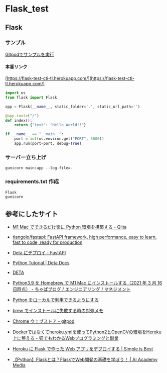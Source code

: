 # Flask_test

## Flask
   
### サンプル

<a title="Gitpod" href="https://gitpod.io/#https://github.com/cti1650/Flask_test" target="_blank" class="btn btn-primary">Gitpodでサンプルを実行</a>

#### 本番リンク

[https://flask-test-cti-tl.herokuapp.com/](https://flask-test-cti-tl.herokuapp.com/)

```python
import os
from flask import Flask

app = Flask(__name__, static_folder='.', static_url_path='')

@app.route("/")
def index():
    return {"text": "Hello World!!"}

if __name__ == "__main__":
    port = int(os.environ.get("PORT", 5000))
    app.run(port=port, debug=True)
```

### サーバー立ち上げ

```
gunicorn main:app --log-file=-
```

### requirements.txt 作成

```plane:requirements.txt
Flask
gunicorn
```

## 参考にしたサイト

- [M1 Mac でできるだけ楽に Python 環境を構築する - Qiita](https://qiita.com/C2_now/items/c85be2ffeacd61cc7207)
- [tiangolo/fastapi: FastAPI framework, high performance, easy to learn, fast to code, ready for production](https://github.com/tiangolo/fastapi)
- [Deta にデプロイ - FastAPI](https://fastapi.tiangolo.com/ja/deployment/deta/)
- [Python Tutorial | Deta Docs](https://docs.deta.sh/docs/base/py_tutorial/?ref=fastapi)
- [DETA](https://web.deta.sh/home/cti1650/default/micros)
- [Python3.9 を Homebrew で M1 Mac にインストールする（2021 年 3 月 16 日時点） - ちゃぱブログ / エンジニアリング / マネジメント](https://as-chapa.hatenablog.com/entry/m1-python-install-20210316)
- [Python をローカルで利用できるようにする](https://zenn.dev/souq/articles/7d752c7a80c488cabd19)
- [brew でインストールに失敗する時の対処メモ](https://zenn.dev/souq/articles/3c0591a50f39269793c9)
- [Chrome ウェブストア - gitpod](https://chrome.google.com/webstore/search/gitpod?hl=ja)

- [Dockerではなくてheroku.ymlを使ってPython2とOpenCVの環境をHeroku上に整える - 猫でもわかるWebプログラミングと副業](https://www.utakata.work/entry/20180109/1515469885)  
- [Heroku に Flask で作った Web アプリをデプロイする | Simple is Best](https://oldbigbuddha.dev/posts/deploy-flask-app-to-heroku)  
- [【Python】Flaskとは？FlaskでWeb開発の基礎を学ぼう！ | AI Academy Media](https://aiacademy.jp/media/?p=57)  
